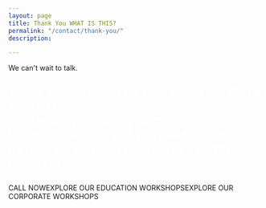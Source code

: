 ```yaml
---
layout: page
title: Thank You WHAT IS THIS?
permalink: "/contact/thank-you/"
description: 

---
```

We can't wait to talk.
<p style="color: #fff; font-size: 24px;">Thank you so much for contacting us. We're excited to chat about how we can accelerate your ability to make critical business decisions. If you need to contact us right away, don't hesitate to call 410-837-1414</p>
CALL NOWEXPLORE OUR EDUCATION WORKSHOPSEXPLORE OUR CORPORATE WORKSHOPS